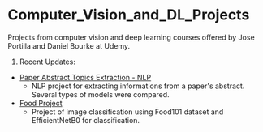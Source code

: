 # Computer_Vision_and_DL_Projects
Projects from computer vision and deep learning courses offered by Jose Portilla and Daniel Bourke at Udemy.

1. Recent Updates:
  * [Paper Abstract Topics Extraction - NLP](https://github.com/danielmacedodc/Computer_Vision_and_DL_Projects/tree/main/NLP%20Project)
	* NLP project for extracting informations from a paper's abstract. Several types of models were compared.
  * [Food Project](https://github.com/danielmacedodc/Computer_Vision_and_DL_Projects/blob/main/Food%20Vision/Food_Vision.ipynb)
    * Project of image classification using Food101 dataset and EfficientNetB0 for classification.
